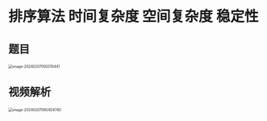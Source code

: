 # 排序算法 时间复杂度 空间复杂度 稳定性



## 题目

<img src="https://cvp.oss-cn-shanghai.aliyuncs.com/picgo/202402070920488.png" alt="image-20240207092010441" style="zoom:50%;" />



## 视频解析

<img src="https://cvp.oss-cn-shanghai.aliyuncs.com/picgo/202402070924865.png" alt="image-20240207092404740" style="zoom:50%;" />